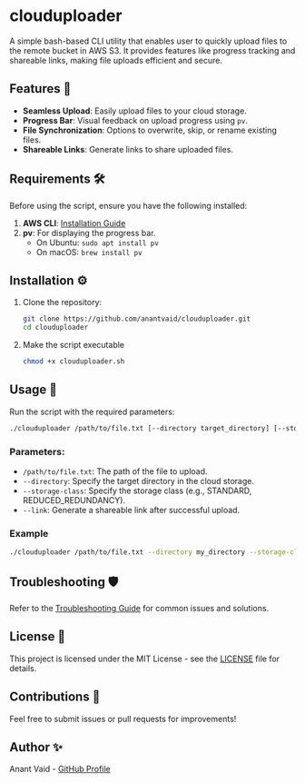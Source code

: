 # clouduploader
A simple bash-based CLI utility that enables user to quickly upload files to the remote bucket in AWS S3. It provides features like progress tracking and shareable links, making file uploads efficient and secure.

## Features 🚀

- **Seamless Upload**: Easily upload files to your cloud storage.
- **Progress Bar**: Visual feedback on upload progress using `pv`.
- **File Synchronization**: Options to overwrite, skip, or rename existing files.
- **Shareable Links**: Generate links to share uploaded files.


## Requirements 🛠️

Before using the script, ensure you have the following installed:
1. **AWS CLI**: [Installation Guide](https://aws.amazon.com/cli/)
2. **pv**: For displaying the progress bar.
   - On Ubuntu: `sudo apt install pv`
   - On macOS: `brew install pv`

## Installation ⚙️

1. Clone the repository:
   ```bash
   git clone https://github.com/anantvaid/clouduploader.git
   cd clouduploader
   ```
2. Make the script executable
   ```bash
   chmod +x clouduploader.sh
   ```

## Usage 📜
Run the script with the required parameters:
   ```bash
   ./clouduploader /path/to/file.txt [--directory target_directory] [--storage-class storage_class] [--link]
   ```

### Parameters:
- `/path/to/file.txt`: The path of the file to upload.
- `--directory`: Specify the target directory in the cloud storage.
- `--storage-class`: Specify the storage class (e.g., STANDARD, REDUCED_REDUNDANCY).
- `--link`: Generate a shareable link after successful upload.

### Example
```bash
./clouduploader /path/to/file.txt --directory my_directory --storage-class STANDARD --encrypt your_password --link
```

## Troubleshooting 🛡️
Refer to the [Troubleshooting Guide](https://github.com/anantvaid/clouduploader/blob/main/TROUBLESHOOTING.md) for common issues and solutions.

## License 📝
This project is licensed under the MIT License - see the [LICENSE](https://github.com/anantvaid/clouduploader/blob/main/LICENSE) file for details.

## Contributions 🤝
Feel free to submit issues or pull requests for improvements!

## Author ✨
Anant Vaid - [GitHub Profile](https://github.com/anantvaid/)
